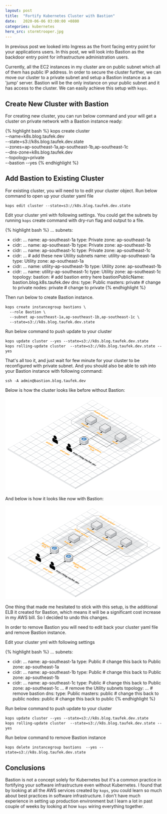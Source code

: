 ```yaml
---
layout: post
title:  "Fortify Kubernetes Cluster with Bastion"
date:   2020-06-06 03:00:00 +0800
categories: kubernetes
hero_src: stormtrooper.jpg
---
```


In previous post we looked into Ingress as the front facing entry point for your applications users.
In this post, we will look into Bastion as the backdoor entry point for infrastructure administration users.

Currently, all the EC2 instances in my cluster are on public subnet which all of them has public IP address.
In order to secure the cluster further, we can move our cluster to a private subnet and setup a Bastion instance
as a 'jump' server. Bastion will be the only instance on your public subnet and it has access to the cluster.
We can easily achieve this setup with `kops`.

## Create New Cluster with Bastion

For creating new cluster, you can run below command and your will get a cluster on private network with a Bastion instance ready:

{% highlight bash %}
kops create cluster \
  --name=k8s.blog.taufek.dev \
  --state=s3://k8s.blog.taufek.dev.state \
  --zones=ap-southeast-1a,ap-southeast-1b,ap-southeast-1c \
  --dns-zone=k8s.blog.taufek.dev \
  --topology=private \
  --bastion
  --yes
{% endhighlight %}

## Add Bastion to Existing Cluster

For existing cluster, you will need to to edit your cluster object. Run below command to open up your cluster yaml file

```
kops edit cluster --state=s3://k8s.blog.taufek.dev.state
```

Edit your cluster yml with following settings. You could get the subnets by running `kops` create command with dry-run flag and output to a file.

{% highlight bash %}
  ...
  subnets:
  - cidr: ...
    name: ap-southeast-1a
    type: Private
    zone: ap-southeast-1a
  - cidr: ...
    name: ap-southeast-1b
    type: Private
    zone: ap-southeast-1b
  - cidr: ...
    name: ap-southeast-1c
    type: Private
    zone: ap-southeast-1c
  - cidr: ...                         # add these new Utility subnets
    name: utility-ap-southeast-1a
    type: Utility
    zone: ap-southeast-1a
  - cidr: ...
    name: utility-ap-southeast-1b
    type: Utility
    zone: ap-southeast-1b
  - cidr: ...
    name: utility-ap-southeast-1c
    type: Utility
    zone: ap-southeast-1c
  topology:
    bastion:                          # add bastion entry here
      bastionPublicName: bastion.blog.k8s.taufek.dev
    dns:
      type: Public
    masters: private                  # change to private
    nodes: private                    # change to private
{% endhighlight %}

Then run below to create Bastion instance.

```
kops create instancegroup bastions \
  --role Bastion \
  --subnet ap-southeast-1a,ap-southeast-1b,ap-southeast-1c \
  --state=s3://k8s.blog.taufek.dev.state
```

Run below command to push update to your cluster

```
kops update cluster --yes --state=s3://k8s.blog.taufek.dev.state
kops rolling-update cluster  --state=s3://k8s.blog.taufek.dev.state --yes
```

That's all too it, and just wait for few minute for your cluster to be reconfigured with private subnet.
And you should also be able to ssh into your Bastion instance with following command:

```
ssh -A admin@bastion.blog.taufek.dev
```

Below is how the cluster looks like before without Bastion:

![Cluster without Bastion](/images/cluster_without_bastion.png)

And below is how it looks like now with Bastion:

![Cluster with Bastion](/images/cluster_with_bastion.png)

One thing that made me hesitated to stick with this setup, is the additional ELB it created for Bastion,
which means it will be a significant cost increase in my AWS bill. So I decided to undo this changes.

In order to remove Bastion you will need to edit back your cluster yaml file and remove Bastion instance.

Edit your cluster yml with following settings

{% highlight bash %}
  ...
  subnets:
  - cidr: ...
    name: ap-southeast-1a
    type: Public                      # change this back to Public
    zone: ap-southeast-1a
  - cidr: ...
    name: ap-southeast-1b
    type: Public                      # change this back to Public
    zone: ap-southeast-1b
  - cidr: ...
    name: ap-southeast-1c
    type: Public                      # change this back to Public
    zone: ap-southeast-1c
  ...                                 # remove the Utility subnets
  topology:
  ...                                 # remove bastion
    dns:
      type: Public
    masters: public                   # change this back to public
    nodes: public                     # change this back to public
{% endhighlight %}

Run below command to push update to your cluster

```
kops update cluster --yes --state=s3://k8s.blog.taufek.dev.state
kops rolling-update cluster  --state=s3://k8s.blog.taufek.dev.state --yes
```

Run below command to remove Bastion instance
```
kops delete instancegroup bastions  --yes --state=s3://k8s.blog.taufek.dev.state
```

## Conclusions

Bastion is not a concept solely for Kubernetes but it's a common practice in fortifying your software infrastructure
even without Kubernetes. I found that by looking at all the AWS services created by `kops`, you could learn
so much about best practices in software infrastructure. I don't have much experience in setting up production
environment but I learn a lot in past couple of weeks by looking at how `kops` wiring everything together.
